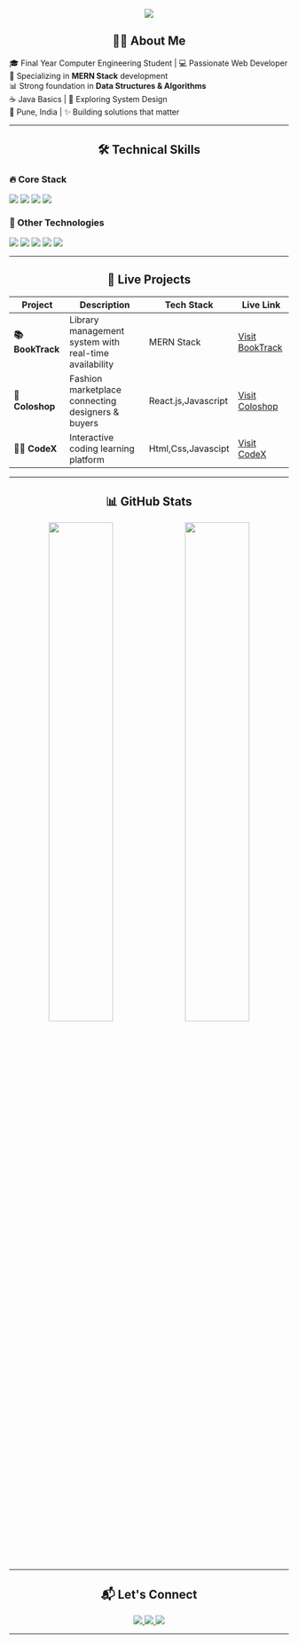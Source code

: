 <!-- Animated Banner -->
<p align="center">
  <img src="https://readme-typing-svg.herokuapp.com?font=Fira+Code&duration=3000&pause=500&width=500&lines=Hi,+I'm+Neha+👋;MERN+Stack+Developer;DS+%26+Algo+Enthusiast;Full+Stack+Creator&center=true&color=FFFFFF">
</p>

<!-- Introduction -->
<h2 align="center">👩‍💻 About Me</h2>

🎓 Final Year Computer Engineering Student | 💻 Passionate Web Developer  
🔧 Specializing in **MERN Stack** development  
📊 Strong foundation in **Data Structures & Algorithms**  
☕ Java Basics | 🌱 Exploring System Design  
📍 Pune, India | ✨ Building solutions that matter

---

<h2 align="center">🛠️ Technical Skills</h2>

### 🔥 Core Stack
<p>
  <img src="https://img.shields.io/badge/MongoDB-47A248?style=for-the-badge&logo=mongodb&logoColor=white">
  <img src="https://img.shields.io/badge/Express.js-000000?style=for-the-badge&logo=express&logoColor=white">
  <img src="https://img.shields.io/badge/React-20232A?style=for-the-badge&logo=react&logoColor=61DAFB">
  <img src="https://img.shields.io/badge/Node.js-339933?style=for-the-badge&logo=nodedotjs&logoColor=white">
</p>

### 🧰 Other Technologies
<p>
  <img src="https://img.shields.io/badge/JavaScript-F7DF1E?style=for-the-badge&logo=javascript&logoColor=black">
  <img src="https://img.shields.io/badge/Java-ED8B00?style=for-the-badge&logo=openjdk&logoColor=white">
  <img src="https://img.shields.io/badge/HTML5-E34F26?style=for-the-badge&logo=html5&logoColor=white">
  <img src="https://img.shields.io/badge/CSS3-1572B6?style=for-the-badge&logo=css3&logoColor=white">
  <img src="https://img.shields.io/badge/Tailwind_CSS-38B2AC?style=for-the-badge&logo=tailwind-css&logoColor=white">
</p>

---

<h2 align="center">🚀 Live Projects</h2>

<div align="center">

| Project | Description | Tech Stack | Live Link |
|---------|-------------|------------|-----------|
| **📚 BookTrack** | Library management system with real-time availability | MERN Stack | [Visit BookTrack](https://book-track-red.vercel.app/) |
| **👗 Coloshop** | Fashion marketplace connecting designers & buyers | React.js,Javascript | [Visit Coloshop](https://colo-shop-steel.vercel.app/) |
| **👨‍💻 CodeX** | Interactive coding learning platform | Html,Css,Javascipt | [Visit CodeX](https://codee-x.netlify.app/) |

</div>

---

<h2 align="center">📊 GitHub Stats</h2>

<p align="center">
  <img src="https://github-readme-stats.vercel.app/api?username=nehapansare&show_icons=true&theme=radical&hide_border=true" width="48%"/>
  <img src="https://github-readme-streak-stats.herokuapp.com/?user=nehapansare&theme=radical&hide_border=true" width="48%"/>
</p>

---

<h2 align="center">📬 Let's Connect</h2>

<p align="center">
  <a href="mailto:nehapansare@gmail.com">
    <img src="https://img.shields.io/badge/Gmail-D14836?style=for-the-badge&logo=gmail&logoColor=white">
  </a>
  <a href="https://linkedin.com/in/your-profile" target="_blank">
    <img src="https://img.shields.io/badge/LinkedIn-0077B5?style=for-the-badge&logo=linkedin&logoColor=white">
  </a>
  <a href="https://github.com/nehapansare" target="_blank">
    <img src="https://img.shields.io/badge/GitHub-100000?style=for-the-badge&logo=github&logoColor=white">
  </a>
</p>

---

